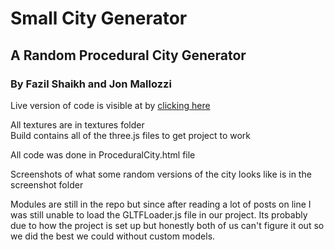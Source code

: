 # Small City Generator
## A Random Procedural City Generator
### By Fazil Shaikh and Jon Mallozzi


Live version of code is visible at by [clicking here](http://www.cs.usm.maine.edu/~mallozzi/finalProject/ProceduralCity.html)

All textures are in textures folder <br/>
Build contains all of the three.js files to get project to work<br/>

All code was done in ProceduralCity.html file

Screenshots of what some random versions of the city looks like is in the screenshot folder

Modules are still in the repo but since after reading a lot of posts 
on line I was still unable to load the GLTFLoader.js file
in our project. Its probably due to how the project is set up 
but honestly both of us can't figure it out so we did the 
best we could without
custom models.



